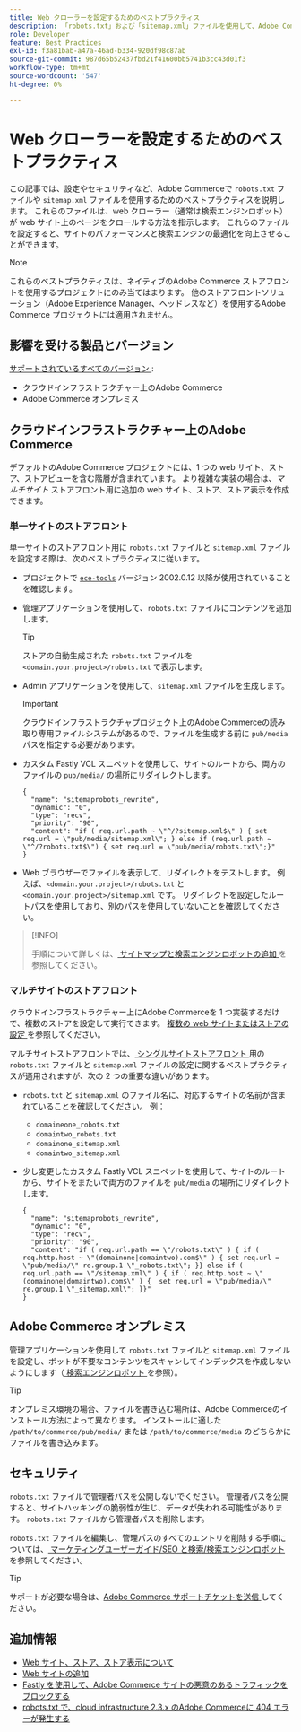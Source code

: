 ```yaml
---
title: Web クローラーを設定するためのベストプラクティス
description: 「robots.txt」および「sitemap.xml」ファイルを使用して、Adobe Commerce サイトに関する手順を web クローラーに渡す方法を説明します。
role: Developer
feature: Best Practices
exl-id: f3a81bab-a47a-46ad-b334-920df98c87ab
source-git-commit: 987d65b52437fbd21f41600bb5741b3cc43d01f3
workflow-type: tm+mt
source-wordcount: '547'
ht-degree: 0%

---
```



# Web クローラーを設定するためのベストプラクティス

この記事では、設定やセキュリティなど、Adobe Commerceで `robots.txt` ファイルや `sitemap.xml` ファイルを使用するためのベストプラクティスを説明します。 これらのファイルは、web クローラー（通常は検索エンジンロボット）が web サイト上のページをクロールする方法を指示します。 これらのファイルを設定すると、サイトのパフォーマンスと検索エンジンの最適化を向上させることができます。

>[!NOTE]
>
>これらのベストプラクティスは、ネイティブのAdobe Commerce ストアフロントを使用するプロジェクトにのみ当てはまります。 他のストアフロントソリューション（Adobe Experience Manager、ヘッドレスなど）を使用するAdobe Commerce プロジェクトには適用されません。

## 影響を受ける製品とバージョン

[ サポートされているすべてのバージョン ](../../../release/versions.md):

- クラウドインフラストラクチャー上のAdobe Commerce
- Adobe Commerce オンプレミス

## クラウドインフラストラクチャー上のAdobe Commerce

デフォルトのAdobe Commerce プロジェクトには、1 つの web サイト、ストア、ストアビューを含む階層が含まれています。 より複雑な実装の場合は、_マルチサイト_ ストアフロント用に追加の web サイト、ストア、ストア表示を作成できます。

### 単一サイトのストアフロント

単一サイトのストアフロント用に `robots.txt` ファイルと `sitemap.xml` ファイルを設定する際は、次のベストプラクティスに従います。

- プロジェクトで [`ece-tools`](https://experienceleague.adobe.com/en/docs/commerce-cloud-service/user-guide/release-notes/ece-tools-package) バージョン 2002.0.12 以降が使用されていることを確認します。
- 管理アプリケーションを使用して、`robots.txt` ファイルにコンテンツを追加します。

  >[!TIP]
  >
  >ストアの自動生成された `robots.txt` ファイルを `<domain.your.project>/robots.txt` で表示します。

- Admin アプリケーションを使用して、`sitemap.xml` ファイルを生成します。

  >[!IMPORTANT]
  >
  >クラウドインフラストラクチャプロジェクト上のAdobe Commerceの読み取り専用ファイルシステムがあるので、ファイルを生成する前に `pub/media` パスを指定する必要があります。

- カスタム Fastly VCL スニペットを使用して、サイトのルートから、両方のファイルの `pub/media/` の場所にリダイレクトします。

  ```vcl
  {
    "name": "sitemaprobots_rewrite",
    "dynamic": "0",
    "type": "recv",
    "priority": "90",
    "content": "if ( req.url.path ~ \"^/?sitemap.xml$\" ) { set req.url = \"pub/media/sitemap.xml\"; } else if (req.url.path ~ \"^/?robots.txt$\") { set req.url = \"pub/media/robots.txt\";}"
  }
  ```

- Web ブラウザーでファイルを表示して、リダイレクトをテストします。 例えば、`<domain.your.project>/robots.txt` と `<domain.your.project>/sitemap.xml` です。 リダイレクトを設定したルートパスを使用しており、別のパスを使用していないことを確認してください。

>[!INFO]
>
>手順について詳しくは、[ サイトマップと検索エンジンロボットの追加 ](https://experienceleague.adobe.com/en/docs/commerce-cloud-service/user-guide/configure-store/robots-sitemap) を参照してください。


### マルチサイトのストアフロント

クラウドインフラストラクチャー上にAdobe Commerceを 1 つ実装するだけで、複数のストアを設定して実行できます。 [ 複数の web サイトまたはストアの設定 ](https://experienceleague.adobe.com/en/docs/commerce-cloud-service/user-guide/configure-store/multiple-sites) を参照してください。

マルチサイトストアフロントでは、[ シングルサイトストアフロント ](#single-site-storefronts) 用の `robots.txt` ファイルと `sitemap.xml` ファイルの設定に関するベストプラクティスが適用されますが、次の 2 つの重要な違いがあります。

- `robots.txt` と `sitemap.xml` のファイル名に、対応するサイトの名前が含まれていることを確認してください。 例：
   - `domaineone_robots.txt`
   - `domaintwo_robots.txt`
   - `domainone_sitemap.xml`
   - `domaintwo_sitemap.xml`

- 少し変更したカスタム Fastly VCL スニペットを使用して、サイトのルートから、サイトをまたいで両方のファイルを `pub/media` の場所にリダイレクトします。

  ```vcl
  {
    "name": "sitemaprobots_rewrite",
    "dynamic": "0",
    "type": "recv",
    "priority": "90",
    "content": "if ( req.url.path == \"/robots.txt\" ) { if ( req.http.host ~ \"(domainone|domaintwo).com$\" ) { set req.url = \"pub/media/\" re.group.1 \"_robots.txt\"; }} else if ( req.url.path == \"/sitemap.xml\" ) { if ( req.http.host ~ \"(domainone|domaintwo).com$\" ) {  set req.url = \"pub/media/\" re.group.1 \"_sitemap.xml\"; }}"
  }
  ```

## Adobe Commerce オンプレミス

管理アプリケーションを使用して `robots.txt` ファイルと `sitemap.xml` ファイルを設定し、ボットが不要なコンテンツをスキャンしてインデックスを作成しないようにします（[ 検索エンジンロボット ](https://experienceleague.adobe.com/docs/commerce-admin/marketing/seo/seo-overview.html#search-engine-robots) を参照）。

>[!TIP]
>
>オンプレミス環境の場合、ファイルを書き込む場所は、Adobe Commerceのインストール方法によって異なります。 インストールに適した `/path/to/commerce/pub/media/` または `/path/to/commerce/media` のどちらかにファイルを書き込みます。

## セキュリティ

`robots.txt` ファイルで管理者パスを公開しないでください。 管理者パスを公開すると、サイトハッキングの脆弱性が生じ、データが失われる可能性があります。 `robots.txt` ファイルから管理者パスを削除します。

`robots.txt` ファイルを編集し、管理パスのすべてのエントリを削除する手順については、[ マーケティングユーザーガイド/SEO と検索/検索エンジンロボット ](https://experienceleague.adobe.com/docs/commerce-admin/marketing/seo/seo-overview.html#search-engine-robots) を参照してください。

>[!TIP]
>
>サポートが必要な場合は、[Adobe Commerce サポートチケットを送信 ](https://experienceleague.adobe.com/docs/commerce-knowledge-base/kb/help-center-guide/magento-help-center-user-guide.html#submit-ticket) してください。

## 追加情報

- [Web サイト、ストア、ストア表示について ](https://experienceleague.adobe.com/en/docs/commerce-cloud-service/user-guide/configure-store/best-practices)
- [Web サイトの追加 ](https://experienceleague.adobe.com/en/docs/commerce-admin/stores-sales/site-store/stores#add-websites)
- [Fastly を使用して、Adobe Commerce サイトの悪意のあるトラフィックをブロックする ](https://experienceleague.adobe.com/en/docs/commerce-cloud-service/user-guide/cdn/custom-vcl-snippets/fastly-vcl-blocking)
- [robots.txt で、cloud infrastructure 2.3.x のAdobe Commerceに 404 エラーが発生する ](https://experienceleague.adobe.com/docs/commerce-knowledge-base/kb/troubleshooting/miscellaneous/robots.txt-gives-404-error-magento-commerce-cloud-2.3.x.html)
